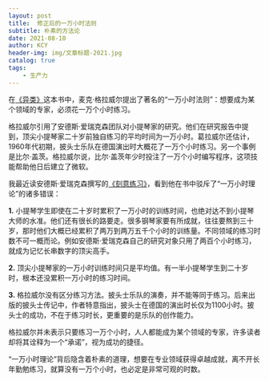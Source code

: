 ```yaml
---
layout: post
title:  修正后的一万小时法则
subtitle: 朴素的方法论
date: 2021-08-10
author: KCY
header-img: img/文章标题-2021.jpg
catalog: true
tags:
    - 生产力
---
```


在[《异类》](https://book.douban.com/subject/35178861/)这本书中，麦克·格拉威尔提出了著名的“一万小时法则”：想要成为某个领域的专家，必须花一万个小时练习。

格拉威尔引用了安德斯·爱瑞克森团队对小提琴家的研究。他们在研究报告中提到，顶尖小提琴家二十岁前独自练习的平均时间为一万小时。葛拉威尔还估计，1960年代初期，披头士乐队在德国演出时大概花了一万个小时练习。另一个事例是比尔·盖茨。格拉威尔说，比尔·盖茨年少时投注了一万个小时编写程序，这项技能帮助他日后建立了微软。

我最近读安德斯·爱瑞克森撰写的[《刻意练习》](https://book.douban.com/subject/27072958/)，看到他在书中驳斥了“一万小时理论”的诸多错误：



**1.** 小提琴学生即使在二十岁时累积了一万小时的训练时间，也绝对达不到小提琴大师的水准。他们还有很长的路要走。很多钢琴家要有所成就，往往要熬到三十岁，那时他们大概已经累积了两万到两万五千个小时的训练量。不同领域的练习时数不可一概而论。例如安德斯·爱瑞克森自己的研究对象只用了两百个小时练习，就成为记忆长串数字的顶尖高手。

   


**2.** 顶尖小提琴家的一万小时训练时间只是平均值。有一半小提琴学生到二十岁时，根本还没累积一万小时的练习时间。

   


**3.** 格拉威尔没有区分练习方法。披头士乐队的演奏，并不能等同于练习。后来出版的披头士传记中，作者特意指出，披头士在德国的演出时长仅为1100小时。披头士的成功，不在于练习时长，更重要的是乐队的创作能力。



格拉威尔并未表示只要练习一万个小时，人人都能成为某个领域的专家，许多读者却将其诠释为一个“承诺”，视为成功的捷径。

“一万小时理论”背后隐含着朴素的道理，想要在专业领域获得卓越成就，离不开长年勤勉练习，就算没有一万个小时，也必定是非常可观的时数。

